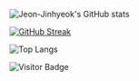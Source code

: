 ![Jeon-Jinhyeok's GitHub stats](https://github-readme-stats.vercel.app/api?username=Jeon-Jinhyeok&show_icons=true&theme=tokyonight)

[![GitHub Streak](https://streak-stats.demolab.com?user=Jeon-Jinhyeok&theme=tokyonight)](https://git.io/streak-stats)

![Top Langs](https://github-readme-stats.vercel.app/api/top-langs/?username=Jeon-Jinhyeok&layout=compact&theme=tokyonight)

![Visitor Badge](https://komarev.com/ghpvc/?username=Jeon-Jinhyeok&style=flat&color=blue)
